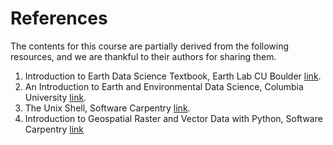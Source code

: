 # References

The contents for this course are partially derived from the following resources, and we are thankful to their authors for sharing them.

1. Introduction to Earth Data Science Textbook, Earth Lab CU Boulder [link](https://www.earthdatascience.org/courses/intro-to-earth-data-science/).
2. An Introduction to Earth and Environmental Data Science, Columbia University [link](https://earth-env-data-science.github.io/).
3. The Unix Shell, Software Carpentry [link](https://swcarpentry.github.io/shell-novice/index.html).
4. Introduction to Geospatial Raster and Vector Data with Python, Software Carpentry [link](https://carpentries-incubator.github.io/geospatial-python/index.html)
